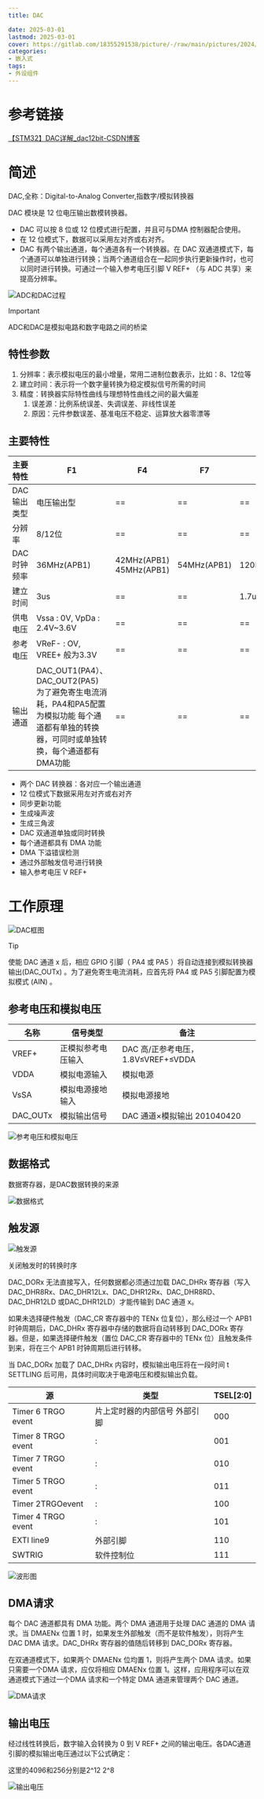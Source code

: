 ```yaml
---
title: DAC

date: 2025-03-01
lastmod: 2025-03-01
cover: https://gitlab.com/18355291538/picture/-/raw/main/pictures/2024/09/10_16_12_2_202409101612493.png
categories: 
- 嵌入式
tags:
- 外设组件
---
```




# 参考链接

[【STM32】DAC详解_dac12bit-CSDN博客](https://blog.csdn.net/dengjin20104042056/article/details/108604920)

# 简述

DAC,全称：Digital-to-Analog Converter,指数字/模拟转换器

DAC 模块是 12 位电压输出数模转换器。

- DAC 可以按 8 位或 12 位模式进行配置，并且可与DMA 控制器配合使用。
- 在 12 位模式下，数据可以采用左对齐或右对齐。
- DAC 有两个输出通道，每个通道各有一个转换器。在 DAC 双通道模式下，每个通道可以单独进行转换；当两个通道组合在一起同步执行更新操作时，也可以同时进行转换。可通过一个输入参考电压引脚 V REF+ （与 ADC 共享）来提高分辨率。

![ADC和DAC过程](https://gitlab.com/18355291538/picture/-/raw/main/pictures/2024/09/10_16_12_2_202409101612493.png)

> [!IMPORTANT]
>
> ADC和DAC是模拟电路和数字电路之间的桥梁

## 特性参数

1. 分辨率：表示模拟电压的最小增量，常用二进制位数表示，比如：8、12位等
2. 建立时间：表示将一个数字量转换为稳定模拟信号所需的时间
3. 精度：转换器实际特性曲线与理想特性曲线之间的最大偏差
   1. 误差源：比例系统误差、失调误差、非线性误差
   2. 原因：元件参数误差、基准电压不稳定、运算放大器零漂等

## 主要特性

| 主要特性    | F1                                                           | F4                      | F7          | H7           |
| ----------- | ------------------------------------------------------------ | ----------------------- | ----------- | ------------ |
| DAC输出类型 | 电压输出型                                                   | ==                      | ==          | ==           |
| 分辨率      | 8/12位                                                       | ==                      | ==          | ==           |
| DAC时钟频率 | 36MHz(APB1)                                                  | 42MHz(APB1) 45MHz(APB1) | 54MHz(APB1) | 120MHz(APB1) |
| 建立时间    | 3us                                                          | ==                      | ==          | 1.7us        |
| 供电电压    | Vssa : 0V, VpDa : 2.4V~3.6V                                  | ==                      | ==          | ==           |
| 参考电压    | VReF- : OV, VREE+ 般为3.3V                                   | ==                      | ==          | ==           |
| 输出通道    | DAC_OUT1(PA4）、DAC_OUT2(PA5) 为了避免寄生电流消耗，PA4和PA5配置为模拟功能 每个通道都有单独的转换器，可同时或单独转换，每个通道都有DMA功能 | ==                      | ==          | ==           |

- 两个 DAC 转换器：各对应一个输出通道
- 12 位模式下数据采用左对齐或右对齐
- 同步更新功能
- 生成噪声波
- 生成三角波
- DAC 双通道单独或同时转换
- 每个通道都具有 DMA 功能
- DMA 下溢错误检测
- 通过外部触发信号进行转换
- 输入参考电压 V REF+

# 工作原理

![DAC框图](https://gitlab.com/18355291538/picture/-/raw/main/pictures/2024/09/10_16_49_2_202409101649073.png)



> [!TIP]
>
> 使能 DAC 通道 x 后，相应 GPIO 引脚（ PA4 或 PA5 ）将自动连接到模拟转换器输出(DAC_OUTx) 。为了避免寄生电流消耗，应首先将 PA4 或 PA5 引脚配置为模拟模式 (AIN) 。

## 参考电压和模拟电压

| 名称     | 信号类型           | 备注                               |
| -------- | ------------------ | ---------------------------------- |
| VREF+    | 正模拟参考电压输入 | DAC 高/正参考电压，1.8V≤VREF+≤VDDA |
| VDDA     | 模拟电源输入       | 模拟电源                           |
| VsSA     | 模拟电源接地输入   | 模拟电源接地                       |
| DAC_OUTx | 模拟输出信号       | DAC 通道×模拟输出 201040420        |

![参考电压和模拟电压](https://gitlab.com/18355291538/picture/-/raw/main/pictures/2024/09/10_16_50_33_202409101650770.png)



## 数据格式

数据寄存器，是DAC数据转换的来源

![数据格式](https://gitlab.com/18355291538/picture/-/raw/main/pictures/2024/09/10_16_53_11_202409101653943.png)

## 触发源

![触发源](https://gitlab.com/18355291538/picture/-/raw/main/pictures/2024/09/10_16_53_6_202409101653109.png)

关闭触发时的转换时序

DAC_DORx 无法直接写入，任何数据都必须通过加载 DAC_DHRx 寄存器（写入DAC_DHR8Rx、DAC_DHR12Lx、DAC_DHR12Rx、DAC_DHR8RD、DAC_DHR12LD 或DAC_DHR12LD）才能传输到 DAC 通道 x。

如果未选择硬件触发（DAC_CR 寄存器中的 TENx 位复位），那么经过一个 APB1 时钟周期后，DAC_DHRx 寄存器中存储的数据将自动转移到 DAC_DORx 寄存器。但是，如果选择硬件触发（置位 DAC_CR 寄存器中的 TENx 位）且触发条件到来，将在三个 APB1 时钟周期后进行转移。

当 DAC_DORx 加载了 DAC_DHRx 内容时，模拟输出电压将在一段时间 t SETTLING 后可用，具体时间取决于电源电压和模拟输出负载。

| 源                 | 类型                          | TSEL[2:0] |
| ------------------ | ----------------------------- | --------- |
| Timer 6 TRGO event | 片上定时器的内部信号 外部引脚 | 000       |
| Timer 8 TRGO event | :                             | 001       |
| Timer 7 TRGO event | :                             | 010       |
| Timer 5 TRGO event | :                             | 011       |
| Timer 2TRGOevent   | :                             | 100       |
| Timer 4 TRGO event | :                             | 101       |
| EXTI line9         | 外部引脚                      | 110       |
| SWTRIG             | 软件控制位                    | 111       |

![波形图](https://gitlab.com/18355291538/picture/-/raw/main/pictures/2024/09/10_16_53_57_202409101653915.png)

## DMA请求

每个 DAC 通道都具有 DMA 功能。两个 DMA 通道用于处理 DAC 通道的 DMA 请求。当 DMAENx 位置 1 时，如果发生外部触发（而不是软件触发），则将产生 DAC DMA 请求。DAC_DHRx 寄存器的值随后转移到 DAC_DORx 寄存器。

在双通道模式下，如果两个 DMAENx 位均置 1，则将产生两个 DMA 请求。如果只需要一个DMA 请求，应仅将相应 DMAENx 位置 1。这样，应用程序可以在双通道模式下通过一个DMA 请求和一个特定 DMA 通道来管理两个 DAC 通道。

![DMA请求](https://gitlab.com/18355291538/picture/-/raw/main/pictures/2024/09/10_16_54_12_202409101654004.png)

## 输出电压

经过线性转换后，数字输入会转换为 0 到 V REF+ 之间的输出电压。各DAC通道引脚的模拟输出电压通过以下公式确定：

这里的4096和256分别是2^12 2^8

![输出电压](https://gitlab.com/18355291538/picture/-/raw/main/pictures/2024/09/10_16_55_54_202409101655811.png)







































